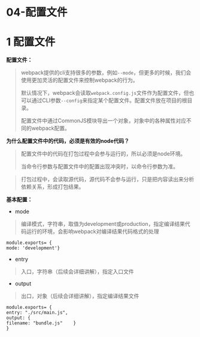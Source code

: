 # 04-配置文件 
# 1 配置文件

**配置文件：**

> webpack提供的cli支持很多的参数，例如`--mode`，但更多的时候，我们会使用更加灵活的配置文件来控制webpack的行为。
> 
> 
> 
> 
> 默认情况下，webpack会读取`webpack.config.js`文件作为配置文件，但也可以通过CLI参数`--config`来指定某个配置文件。配置文件放在项目的根目录。
> 
> 
> 
> 
> 配置文件中通过CommonJS模块导出一个对象，对象中的各种属性对应不同的webpack配置。

**为什么配置文件中的代码，必须是有效的node代码？**

> 配置文件中的代码在打包过程中会参与运行的，所以必须是node环境。
> 
> 
> 
> 
> 当命令行参数与配置文件中的配置出现冲突时，以命令行参数为准。

> 打包过程中，会读取源代码，源代码不会参与运行，只是把内容读出来分析依赖关系，形成打包结果。

**基本配置：**

- mode

> 编译模式，字符串，取值为development或production，指定编译结果代码运行的环境，会影响webpack对编译结果代码格式的处理

    module.exports= {
    mode: 'development'}

- entry

> 入口，字符串（后续会详细讲解），指定入口文件

- output

> 出口，对象（后续会详细讲解），指定编译结果文件

    module.exports= {
    entry: "./src/main.js",
    output: {
    filename: "bundle.js"    }
    }
